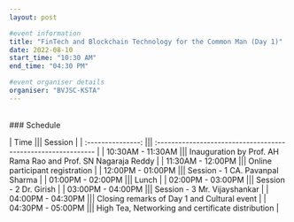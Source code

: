 ```yaml
---
layout: post

#event information
title: "FinTech and Blockchain Technology for the Common Man (Day 1)"
date: 2022-08-10
start_time: "10:30 AM"
end_time: "04:30 PM"

#event organiser details
organiser: "BVJSC-KSTA"
---
```


<br>
### Schedule

|       Time        ||| Session                                                       |
| :---------------: ||| :------------------------------------------------------------ |
| 10:30AM - 11:30AM ||| Inauguration by Prof. AH Rama Rao and Prof. SN Nagaraja Reddy |
| 11:30AM - 12:00PM ||| Online participant registration                               |
| 12:00PM - 01:00PM ||| Session - 1 CA. Pavanpal Sharma                               |
| 01:00PM - 02:00PM ||| Lunch                                                         |
| 02:00PM - 03:00PM ||| Session - 2 Dr. Girish                                        |
| 03:00PM - 04:00PM ||| Session - 3 Mr. Vijayshankar                                  |
| 04:00PM - 04:30PM ||| Closing remarks of Day 1 and Cultural event                   |
| 04:30PM - 05:00PM ||| High Tea, Networking and certificate distribution             |
